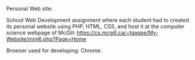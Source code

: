 Personal Web site:

School Web Development assignment where each student had to created its personal website using PHP, HTML, CSS, 
and host it at the computer science webpage of McGill: https://cs.mcgill.ca/~tgaspe/My-Website/mini6.php?Page=Home

Browser used for developing: Chrome.

